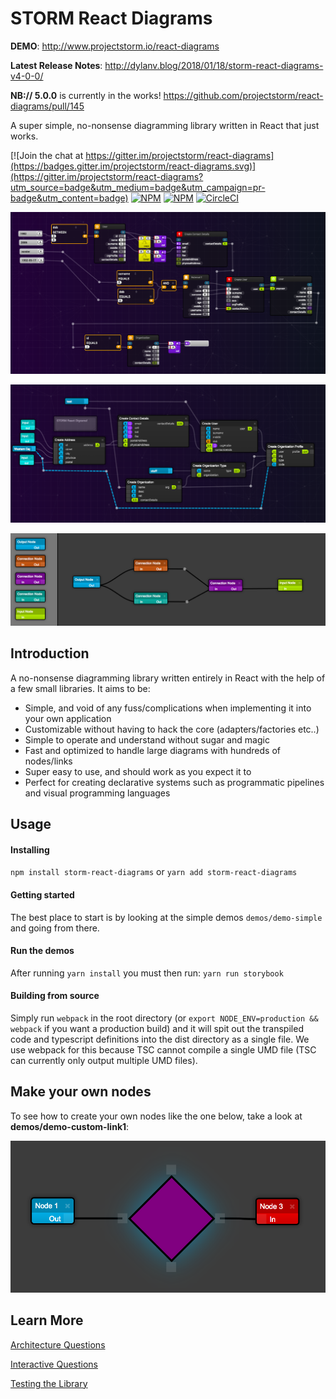 # STORM React Diagrams

__DEMO__: http://www.projectstorm.io/react-diagrams

__Latest Release Notes__: http://dylanv.blog/2018/01/18/storm-react-diagrams-v4-0-0/

__NB:// 5.0.0__ is currently in the works! https://github.com/projectstorm/react-diagrams/pull/145

A super simple, no-nonsense diagramming library written in React that just works.

[![Join the chat at https://gitter.im/projectstorm/react-diagrams](https://badges.gitter.im/projectstorm/react-diagrams.svg)](https://gitter.im/projectstorm/react-diagrams?utm_source=badge&utm_medium=badge&utm_campaign=pr-badge&utm_content=badge)
[![NPM](https://img.shields.io/npm/v/storm-react-diagrams.svg)](https://npmjs.org/package/storm-react-diagrams)
[![NPM](https://img.shields.io/npm/dt/storm-react-diagrams.svg)](https://npmjs.org/package/storm-react-diagrams)
[![CircleCI](https://circleci.com/gh/projectstorm/react-diagrams/tree/master.svg?style=svg)](https://circleci.com/gh/projectstorm/react-diagrams/tree/master)

![Personal Project](./images/example1.png)

![](./images/example2.png)

![](./images/example3.png)

## Introduction

A no-nonsense diagramming library written entirely in React with the help of a few small libraries. It aims to be:

* Simple, and void of any fuss/complications when implementing it into your own application
* Customizable without having to hack the core (adapters/factories etc..)
* Simple to operate and understand without sugar and magic
* Fast and optimized to handle large diagrams with hundreds of nodes/links
* Super easy to use, and should work as you expect it to
* Perfect for creating declarative systems such as programmatic pipelines and visual programming languages 

## Usage

#### Installing

`npm install storm-react-diagrams` or `yarn add storm-react-diagrams`

#### Getting started

The best place to start is by looking at the simple demos `demos/demo-simple` and going from there.

#### Run the demos

After running `yarn install` you must then run:  `yarn run storybook`

#### Building from source

Simply run ```webpack``` in the root directory (or ```export NODE_ENV=production && webpack``` if you want a production build) and it will spit out the transpiled code and typescript definitions into the dist directory as a single file. 
We use webpack for this because TSC cannot compile a single UMD file (TSC can currently only output multiple UMD files).


## Make your own nodes

To see how to create your own nodes like the one below, take a look at __demos/demo-custom-link1__:

![Demo2](./images/demo3.png)

## Learn More

[Architecture Questions](docs/Architecture%20Questions.md)

[Interactive Questions](docs/Interactive%20Usage.md)

[Testing the Library](docs/Testing.md)



